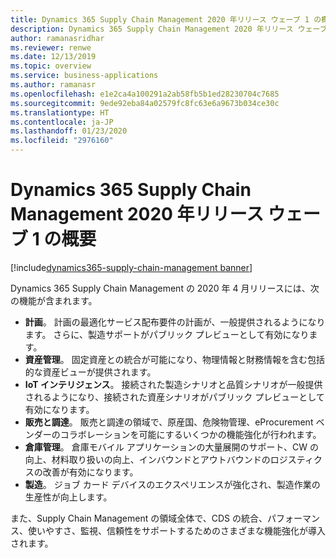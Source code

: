 ```yaml
---
title: Dynamics 365 Supply Chain Management 2020 年リリース ウェーブ 1 の概要
description: Dynamics 365 Supply Chain Management 2020 年リリース ウェーブ 1 の概要
author: ramanasridhar
ms.reviewer: renwe
ms.date: 12/13/2019
ms.topic: overview
ms.service: business-applications
ms.author: ramanasr
ms.openlocfilehash: e1e2ca4a100291a2ab58fb5b1ed28230704c7685
ms.sourcegitcommit: 9ede92eba84a02579fc8fc63e6a9673b034ce30c
ms.translationtype: HT
ms.contentlocale: ja-JP
ms.lasthandoff: 01/23/2020
ms.locfileid: "2976160"
---
```

# <a name="overview-of-dynamics-365-supply-chain-management-2020-release-wave-1"></a>Dynamics 365 Supply Chain Management 2020 年リリース ウェーブ 1 の概要
[!include[dynamics365-supply-chain-management banner](../includes/dynamics365-supply-chain-management.md)]

<!--overview start-->
Dynamics 365 Supply Chain Management の 2020 年 4 月リリースには、次の機能が含まれます。
 
- **計画**。 計画の最適化サービス配布要件の計画が、一般提供されるようになります。 さらに、製造サポートがパブリック プレビューとして有効になります。
- **資産管理**。 固定資産との統合が可能になり、物理情報と財務情報を含む包括的な資産ビューが提供されます。 
- **IoT インテリジェンス**。 接続された製造シナリオと品質シナリオが一般提供されるようになり、接続された資産シナリオがパブリック プレビューとして有効になります。
- **販売と調達**。 販売と調達の領域で、原産国、危険物管理、eProcurement ベンダーのコラボレーションを可能にするいくつかの機能強化が行われます。 
- **倉庫管理**。 倉庫モバイル アプリケーションの大量展開のサポート、CW の向上、材料取り扱いの向上、インバウンドとアウトバウンドのロジスティクスの改善が有効になります。
- **製造**。 ジョブ カード デバイスのエクスペリエンスが強化され、製造作業の生産性が向上します。 


また、Supply Chain Management の領域全体で、CDS の統合、パフォーマンス、使いやすさ、監視、信頼性をサポートするためのさまざまな機能強化が導入されます。 
<!--overview end-->
